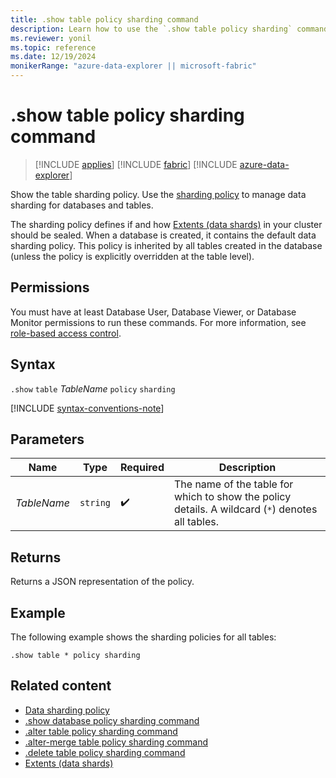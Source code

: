 ```yaml
---
title: .show table policy sharding command
description: Learn how to use the `.show table policy sharding` command to show the table's sharding policy.
ms.reviewer: yonil
ms.topic: reference
ms.date: 12/19/2024
monikerRange: "azure-data-explorer || microsoft-fabric"
---
```

# .show table policy sharding command

> [!INCLUDE [applies](../includes/applies-to-version/applies.md)] [!INCLUDE [fabric](../includes/applies-to-version/fabric.md)] [!INCLUDE [azure-data-explorer](../includes/applies-to-version/azure-data-explorer.md)]

Show the table sharding policy. Use the [sharding policy](../management/sharding-policy.md) to manage data sharding for databases and tables.  

The sharding policy defines if and how [Extents (data shards)](../management/extents-overview.md) in your cluster should be sealed. When a database is created, it contains the default data sharding policy. This policy is inherited by all tables created in the database (unless the policy is explicitly overridden at the table level).

## Permissions

You must have at least Database User, Database Viewer, or Database Monitor permissions to run these commands. For more information, see [role-based access control](../access-control/role-based-access-control.md).

## Syntax

`.show` `table` *TableName* `policy` `sharding`

[!INCLUDE [syntax-conventions-note](../includes/syntax-conventions-note.md)]

## Parameters

|Name|Type|Required|Description|
|--|--|--|--|
|*TableName*| `string` | :heavy_check_mark:|The name of the table for which to show the policy details. A wildcard (`*`) denotes all tables.|

## Returns

Returns a JSON representation of the policy.

## Example

The following example shows the sharding policies for all tables:

```kusto
.show table * policy sharding 
```

## Related content

* [Data sharding policy](sharding-policy.md)
* [.show database policy sharding command](show-database-sharding-policy-command.md)
* [.alter table policy sharding command](alter-table-sharding-policy-command.md)
* [.alter-merge table policy sharding command](alter-merge-table-sharding-policy-command.md)
* [.delete table policy sharding command](delete-table-sharding-policy-command.md)
* [Extents (data shards)](extents-overview.md)
